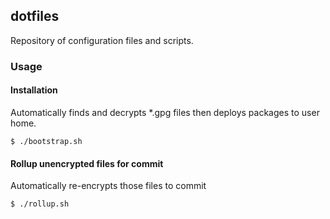 ## dotfiles

Repository of configuration files and scripts.

### Usage

#### Installation

Automatically finds and decrypts *.gpg files then deploys packages to user home.

```shell
$ ./bootstrap.sh
```

#### Rollup unencrypted files for commit

Automatically re-encrypts those files to commit

```shell
$ ./rollup.sh
```
